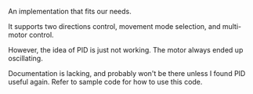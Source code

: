 An implementation that fits our needs. 

It supports two directions control, movement mode selection, and multi-motor control. 

However, the idea of PID is just not working. The motor always ended up oscillating. 

Documentation is lacking, and probably won't be there unless I found PID useful again. Refer to sample code for how to use this code. 